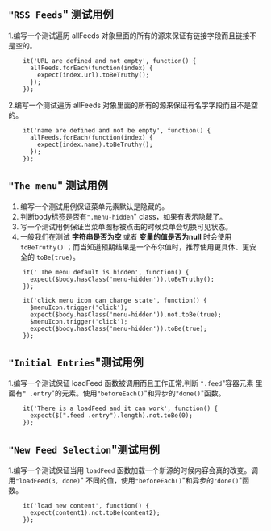 ## `"RSS Feeds`" 测试用例

1.编写一个测试遍历 allFeeds 对象里面的所有的源来保证有链接字段而且链接不是空的。

```
    it('URL are defined and not empty', function() {
      allFeeds.forEach(function(index) {
        expect(index.url).toBeTruthy();
      });
    });
```

2.编写一个测试遍历 allFeeds 对象里面的所有的源来保证有名字字段而且不是空的。

```
    it('name are defined and not be empty', function() {
      allFeeds.forEach(function(index) {
        expect(index.name).toBeTruthy();
      });
    });
```

## `"The menu`" 测试用例

1. 编写一个测试用例保证菜单元素默认是隐藏的。
2. 判断body标签是否有`".menu-hidden`" class，如果有表示隐藏了。
3. 写一个测试用例保证当菜单图标被点击的时候菜单会切换可见状态。
4. 一般我们在测试 **字符串是否为空** 或者 **变量的值是否为null** 时会使用 `toBeTruthy()` ；而当知道预期结果是一个布尔值时，推荐使用更具体、更安全的 `toBe(true)`。

```
    it(' The menu default is hidden', function() {
      expect($body.hasClass('menu-hidden')).toBeTruthy();
    });

    it('click menu icon can change state', function() {
      $menuIcon.trigger('click');
      expect($body.hasClass('menu-hidden')).not.toBe(true);
      $menuIcon.trigger('click');
      expect($body.hasClass('menu-hidden')).toBe(true);
    });
```

## `"Initial Entries`"测试用例

1.编写一个测试保证 loadFeed 函数被调用而且工作正常,判断 `".feed`"容器元素 里面有`" .entry`"的元素。使用`"beforeEach()`"和异步的`"done()`"函数。

```
    it('There is a loadFeed and it can work', function() {
      expect($(".feed .entry").length).not.toBe(0);
    });
```

## `"New Feed Selection`"测试用例

1.编写一个测试保证当用 `loadFeed` 函数加载一个新源的时候内容会真的改变。调用`"loadFeed(3, done)`" 不同的值，使用`"beforeEach()`"和异步的`"done()`"函数。

```
    it('load new content', function() {
      expect(content1).not.toBe(content2);
    });
```
